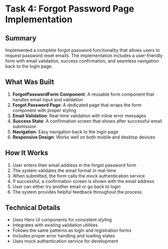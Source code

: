 # Task 4: Forgot Password Page Implementation

## Summary

Implemented a complete forgot password functionality that allows users to request password reset emails. The implementation includes a user-friendly form with email validation, success confirmation, and seamless navigation back to the login page.

## What Was Built

1. **ForgotPasswordForm Component**: A reusable form component that handles email input and validation
2. **Forgot Password Page**: A dedicated page that wraps the form component with proper styling
3. **Email Validation**: Real-time validation with inline error messages
4. **Success State**: A confirmation screen that shows after successful email submission
5. **Navigation**: Easy navigation back to the login page
6. **Responsive Design**: Works well on both mobile and desktop devices

## How It Works

1. User enters their email address in the forgot password form
2. The system validates the email format in real-time
3. When submitted, the form calls the mock authentication service
4. If successful, a confirmation screen is shown with the email address
5. User can either try another email or go back to login
6. The system provides helpful feedback throughout the process

## Technical Details

- Uses Hero UI components for consistent styling
- Integrates with existing validation utilities
- Follows the same patterns as login and registration forms
- Includes proper error handling and loading states
- Uses mock authentication service for development
